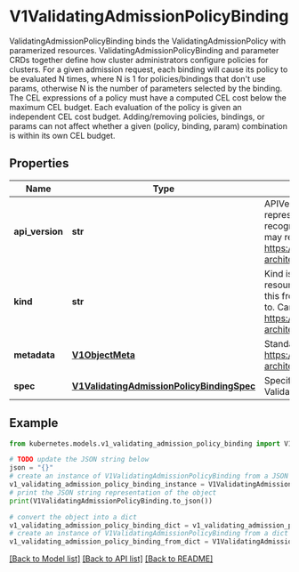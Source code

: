 # V1ValidatingAdmissionPolicyBinding

ValidatingAdmissionPolicyBinding binds the ValidatingAdmissionPolicy with paramerized resources. ValidatingAdmissionPolicyBinding and parameter CRDs together define how cluster administrators configure policies for clusters.  For a given admission request, each binding will cause its policy to be evaluated N times, where N is 1 for policies/bindings that don't use params, otherwise N is the number of parameters selected by the binding.  The CEL expressions of a policy must have a computed CEL cost below the maximum CEL budget. Each evaluation of the policy is given an independent CEL cost budget. Adding/removing policies, bindings, or params can not affect whether a given (policy, binding, param) combination is within its own CEL budget.

## Properties

Name | Type | Description | Notes
------------ | ------------- | ------------- | -------------
**api_version** | **str** | APIVersion defines the versioned schema of this representation of an object. Servers should convert recognized schemas to the latest internal value, and may reject unrecognized values. More info: https://git.k8s.io/community/contributors/devel/sig-architecture/api-conventions.md#resources | [optional] 
**kind** | **str** | Kind is a string value representing the REST resource this object represents. Servers may infer this from the endpoint the client submits requests to. Cannot be updated. In CamelCase. More info: https://git.k8s.io/community/contributors/devel/sig-architecture/api-conventions.md#types-kinds | [optional] 
**metadata** | [**V1ObjectMeta**](V1ObjectMeta.md) | Standard object metadata; More info: https://git.k8s.io/community/contributors/devel/sig-architecture/api-conventions.md#metadata. | [optional] 
**spec** | [**V1ValidatingAdmissionPolicyBindingSpec**](V1ValidatingAdmissionPolicyBindingSpec.md) | Specification of the desired behavior of the ValidatingAdmissionPolicyBinding. | [optional] 

## Example

```python
from kubernetes.models.v1_validating_admission_policy_binding import V1ValidatingAdmissionPolicyBinding

# TODO update the JSON string below
json = "{}"
# create an instance of V1ValidatingAdmissionPolicyBinding from a JSON string
v1_validating_admission_policy_binding_instance = V1ValidatingAdmissionPolicyBinding.from_json(json)
# print the JSON string representation of the object
print(V1ValidatingAdmissionPolicyBinding.to_json())

# convert the object into a dict
v1_validating_admission_policy_binding_dict = v1_validating_admission_policy_binding_instance.to_dict()
# create an instance of V1ValidatingAdmissionPolicyBinding from a dict
v1_validating_admission_policy_binding_from_dict = V1ValidatingAdmissionPolicyBinding.from_dict(v1_validating_admission_policy_binding_dict)
```
[[Back to Model list]](../README.md#documentation-for-models) [[Back to API list]](../README.md#documentation-for-api-endpoints) [[Back to README]](../README.md)


